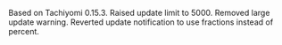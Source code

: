 Based on Tachiyomi 0.15.3. 
Raised update limit to 5000.
Removed large update warning.
Reverted update notification to use fractions instead of percent.
